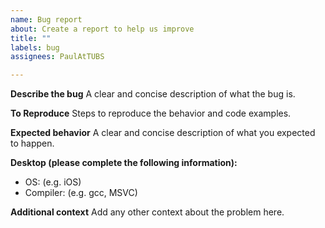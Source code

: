 ```yaml
---
name: Bug report
about: Create a report to help us improve
title: ""
labels: bug
assignees: PaulAtTUBS

---
```


**Describe the bug**
A clear and concise description of what the bug is.

**To Reproduce**
Steps to reproduce the behavior and code examples.

**Expected behavior**
A clear and concise description of what you expected to happen.

**Desktop (please complete the following information):**
-   OS: (e.g. iOS)
-   Compiler: (e.g. gcc, MSVC)

**Additional context**
Add any other context about the problem here.
